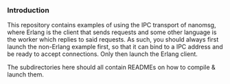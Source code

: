 ### Introduction

This repository contains examples of using the IPC transport of nanomsg, where
Erlang is the client that sends requests and some other language is the worker
which replies to said requests.  As such, you should always first launch the
non-Erlang example first, so that it can bind to a IPC address and be ready
to accept connections. Only then launch the Erlang client.

The subdirectories here should all contain READMEs on how to compile & launch
them.
